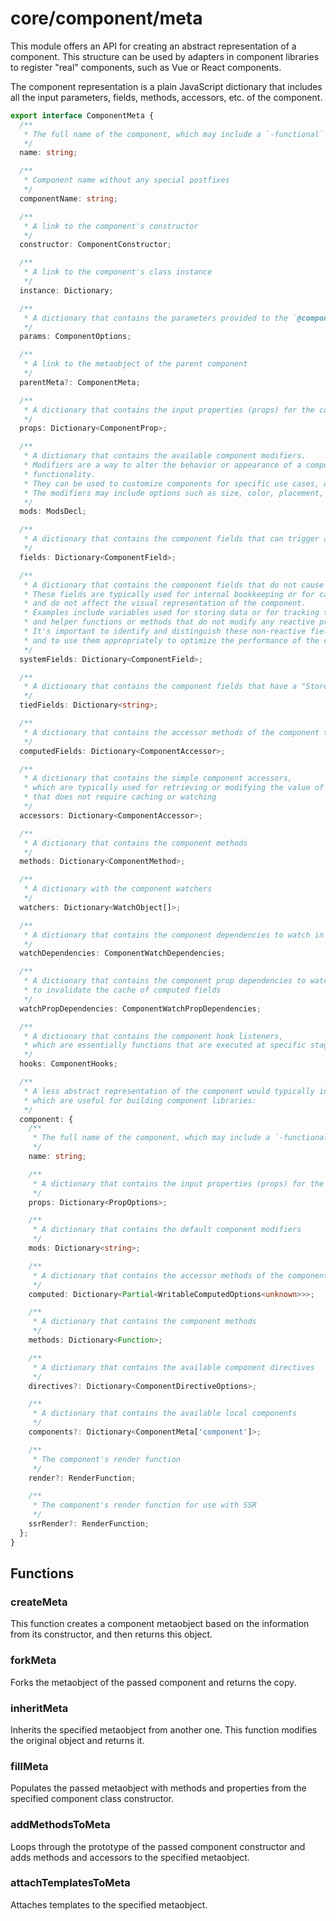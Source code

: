 # core/component/meta

This module offers an API for creating an abstract representation of a component.
This structure can be used by adapters in component libraries to register "real" components,
such as Vue or React components.

The component representation is a plain JavaScript dictionary that includes all the input parameters,
fields, methods, accessors, etc. of the component.

```typescript
export interface ComponentMeta {
  /**
   * The full name of the component, which may include a `-functional` postfix if the component is smart
   */
  name: string;

  /**
   * Component name without any special postfixes
   */
  componentName: string;

  /**
   * A link to the component's constructor
   */
  constructor: ComponentConstructor;

  /**
   * A link to the component's class instance
   */
  instance: Dictionary;

  /**
   * A dictionary that contains the parameters provided to the `@component` decorator for the component
   */
  params: ComponentOptions;

  /**
   * A link to the metaobject of the parent component
   */
  parentMeta?: ComponentMeta;

  /**
   * A dictionary that contains the input properties (props) for the component
   */
  props: Dictionary<ComponentProp>;

  /**
   * A dictionary that contains the available component modifiers.
   * Modifiers are a way to alter the behavior or appearance of a component without changing its underlying
   * functionality.
   * They can be used to customize components for specific use cases, or to extend their capabilities.
   * The modifiers may include options such as size, color, placement, and other configurations.
   */
  mods: ModsDecl;

  /**
   * A dictionary that contains the component fields that can trigger a re-rendering of the component
   */
  fields: Dictionary<ComponentField>;

  /**
   * A dictionary that contains the component fields that do not cause a re-rendering of the component when they change.
   * These fields are typically used for internal bookkeeping or for caching computed values,
   * and do not affect the visual representation of the component.
   * Examples include variables used for storing data or for tracking the component's internal state,
   * and helper functions or methods that do not modify any reactive properties.
   * It's important to identify and distinguish these non-reactive fields from the reactive ones,
   * and to use them appropriately to optimize the performance of the component.
   */
  systemFields: Dictionary<ComponentField>;

  /**
   * A dictionary that contains the component fields that have a "Store" postfix in their name
   */
  tiedFields: Dictionary<string>;

  /**
   * A dictionary that contains the accessor methods of the component that support caching or watching
   */
  computedFields: Dictionary<ComponentAccessor>;

  /**
   * A dictionary that contains the simple component accessors,
   * which are typically used for retrieving or modifying the value of a non-reactive property
   * that does not require caching or watching
   */
  accessors: Dictionary<ComponentAccessor>;

  /**
   * A dictionary that contains the component methods
   */
  methods: Dictionary<ComponentMethod>;

  /**
   * A dictionary with the component watchers
   */
  watchers: Dictionary<WatchObject[]>;

  /**
   * A dictionary that contains the component dependencies to watch in order to invalidate the cache of computed fields
   */
  watchDependencies: ComponentWatchDependencies;

  /**
   * A dictionary that contains the component prop dependencies to watch in order
   * to invalidate the cache of computed fields
   */
  watchPropDependencies: ComponentWatchPropDependencies;

  /**
   * A dictionary that contains the component hook listeners,
   * which are essentially functions that are executed at specific stages in the V4Fire component's lifecycle
   */
  hooks: ComponentHooks;

  /**
   * A less abstract representation of the component would typically include the following elements,
   * which are useful for building component libraries:
   */
  component: {
    /**
     * The full name of the component, which may include a `-functional` postfix if the component is smart
     */
    name: string;

    /**
     * A dictionary that contains the input properties (props) for the component
     */
    props: Dictionary<PropOptions>;

    /**
     * A dictionary that contains the default component modifiers
     */
    mods: Dictionary<string>;

    /**
     * A dictionary that contains the accessor methods of the component that support caching or watching
     */
    computed: Dictionary<Partial<WritableComputedOptions<unknown>>>;

    /**
     * A dictionary that contains the component methods
     */
    methods: Dictionary<Function>;

    /**
     * A dictionary that contains the available component directives
     */
    directives?: Dictionary<ComponentDirectiveOptions>;

    /**
     * A dictionary that contains the available local components
     */
    components?: Dictionary<ComponentMeta['component']>;

    /**
     * The component's render function
     */
    render?: RenderFunction;

    /**
     * The component's render function for use with SSR
     */
    ssrRender?: RenderFunction;
  };
}
```

## Functions

### createMeta

This function creates a component metaobject based on the information from its constructor,
and then returns this object.

### forkMeta

Forks the metaobject of the passed component and returns the copy.

### inheritMeta

Inherits the specified metaobject from another one.
This function modifies the original object and returns it.

### fillMeta

Populates the passed metaobject with methods and properties from the specified component class constructor.

### addMethodsToMeta

Loops through the prototype of the passed component constructor and
adds methods and accessors to the specified metaobject.

### attachTemplatesToMeta

Attaches templates to the specified metaobject.
